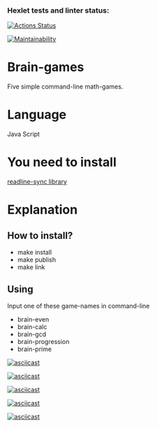 ### Hexlet tests and linter status:

[![Actions Status](https://github.com/ZarinaRevazova/fullstack-javascript-project-44/workflows/hexlet-check/badge.svg)](https://github.com/ZarinaRevazova/fullstack-javascript-project-44/actions)

[![Maintainability](https://api.codeclimate.com/v1/badges/8ac92293b7a4f33ec765/maintainability)](https://codeclimate.com/github/ZarinaRevazova/fullstack-javascript-project-44/maintainability)

<h1>Brain-games</h1>

<p>Five simple command-line math-games.</p>

<h1>Language</h1>

<p>Java Script</p>

<h1>You need to install</h1>
<a href="https://github.com/anseki/readline-sync">readline-sync library</a>

<h1>Explanation</h1>

<h2>How to install?</h2>
<ul>
<li>make install</li>
<li>make publish</li>
<li>make link</li>
</ul>

<h2>Using</h2>
<p>Input one of these game-names in command-line</p>
<ul>
<li>brain-even</li>
<li>brain-calc</li>
<li>brain-gcd</li>
<li>brain-progression</li>
<li>brain-prime</li>
</ul>

[![asciicast](https://asciinema.org/a/BEsWWk5VjPwWN1LfJAyl5nT25.svg)](https://asciinema.org/a/BEsWWk5VjPwWN1LfJAyl5nT25)

[![asciicast](https://asciinema.org/a/5FDRo0aHQJiswwsvMCf0nlBbi.svg)](https://asciinema.org/a/5FDRo0aHQJiswwsvMCf0nlBbi)

[![asciicast](https://asciinema.org/a/scnZBDTed1qHBrOzg6Hv7w2ok.svg)](https://asciinema.org/a/scnZBDTed1qHBrOzg6Hv7w2ok)

[![asciicast](https://asciinema.org/a/Qk1QmKDfCoLOh5AhPZwhwi9Hp.svg)](https://asciinema.org/a/Qk1QmKDfCoLOh5AhPZwhwi9Hp)

[![asciicast](https://asciinema.org/a/5GZqB5vKvXXYa3lIXXgzcxq7P.svg)](https://asciinema.org/a/5GZqB5vKvXXYa3lIXXgzcxq7P)
